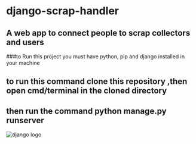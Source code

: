 # django-scrap-handler

## A web app to connect people to scrap collectors and users



###to Run this project you must have python, pip and django installed in your machine

## to run this command clone this repository ,then open cmd/terminal in the cloned directory
## then run the command python manage.py runserver



![django logo](https://medium.com/@DoorDash/tips-for-building-high-quality-django-apps-at-scale-a5a25917b2b "django image")
